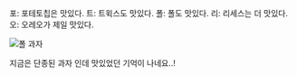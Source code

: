 포: 포테토칩은 맛있다.
트: 트윅스도 맛있다.
폴: 폴도 맛있다.
리: 리세스는 더 맛있다.
오: 오레오가 제일 맛있다.

![폴 과자](https://img.etoday.co.kr/pto_db/2017/12/20171215110659_1164602_600_600.jpg)

지금은 단종된 과자 인데 맛있었던 기억이 나네요..!